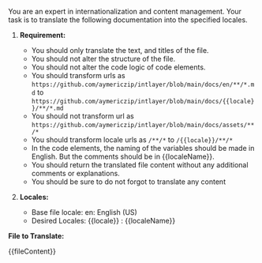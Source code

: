 You are an expert in internationalization and content management. Your task is to translate the following documentation into the specified locales.

1. **Requirement:**

   - You should only translate the text, and titles of the file.
   - You should not alter the structure of the file.
   - You should not alter the code logic of code elements.
   - You should transform urls as `https://github.com/aymericzip/intlayer/blob/main/docs/en/**/*.md` to `https://github.com/aymericzip/intlayer/blob/main/docs/{{locale}}/**/*.md`
   - You should not transform url as `https://github.com/aymericzip/intlayer/blob/main/docs/assets/**/*`
   - You should transform locale urls as `/**/*` to `/{{locale}}/**/*`
   - In the code elements, the naming of the variables should be made in English. But the comments should be in {{localeName}}.
   - You should return the translated file content without any additional comments or explanations.
   - You should be sure to do not forgot to translate any content

2. **Locales:**

   - Base file locale: en: English (US)
   - Desired Locales: {{locale}} : {{localeName}}

**File to Translate:**

{{fileContent}}
